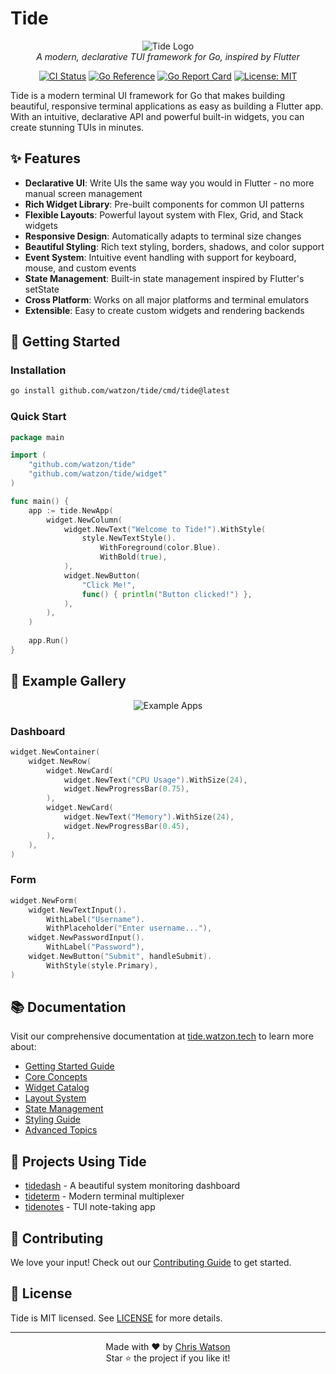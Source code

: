 # Tide

<p align="center">
  <img src="https://placehold.co/600x200" alt="Tide Logo" />
  <br>
  <em>A modern, declarative TUI framework for Go, inspired by Flutter</em>
</p>

<p align="center">
  <a href="https://github.com/watzon/tide/actions"><img src="https://github.com/watzon/tide/workflows/testing/badge.svg" alt="CI Status"></a>
  <a href="https://pkg.go.dev/github.com/watzon/tide"><img src="https://pkg.go.dev/badge/github.com/watzon/tide.svg" alt="Go Reference"></a>
  <a href="https://goreportcard.com/report/github.com/watzon/tide"><img src="https://goreportcard.com/badge/github.com/watzon/tide" alt="Go Report Card"></a>
  <a href="https://opensource.org/licenses/MIT"><img src="https://img.shields.io/badge/License-MIT-yellow.svg" alt="License: MIT"></a>
</p>

Tide is a modern terminal UI framework for Go that makes building beautiful, responsive terminal applications as easy as building a Flutter app. With an intuitive, declarative API and powerful built-in widgets, you can create stunning TUIs in minutes.

## ✨ Features

- **Declarative UI**: Write UIs the same way you would in Flutter - no more manual screen management
- **Rich Widget Library**: Pre-built components for common UI patterns
- **Flexible Layouts**: Powerful layout system with Flex, Grid, and Stack widgets
- **Responsive Design**: Automatically adapts to terminal size changes
- **Beautiful Styling**: Rich text styling, borders, shadows, and color support
- **Event System**: Intuitive event handling with support for keyboard, mouse, and custom events
- **State Management**: Built-in state management inspired by Flutter's setState
- **Cross Platform**: Works on all major platforms and terminal emulators
- **Extensible**: Easy to create custom widgets and rendering backends

## 🚀 Getting Started

### Installation

```bash
go install github.com/watzon/tide/cmd/tide@latest
```

### Quick Start

```go
package main

import (
    "github.com/watzon/tide"
    "github.com/watzon/tide/widget"
)

func main() {
    app := tide.NewApp(
        widget.NewColumn(
            widget.NewText("Welcome to Tide!").WithStyle(
                style.NewTextStyle().
                    WithForeground(color.Blue).
                    WithBold(true),
            ),
            widget.NewButton(
                "Click Me!",
                func() { println("Button clicked!") },
            ),
        ),
    )
    
    app.Run()
}
```

## 🎨 Example Gallery

<p align="center">
  <img src="/api/placeholder/800/400" alt="Example Apps" />
</p>

### Dashboard
```go
widget.NewContainer(
    widget.NewRow(
        widget.NewCard(
            widget.NewText("CPU Usage").WithSize(24),
            widget.NewProgressBar(0.75),
        ),
        widget.NewCard(
            widget.NewText("Memory").WithSize(24),
            widget.NewProgressBar(0.45),
        ),
    ),
)
```

### Form
```go
widget.NewForm(
    widget.NewTextInput().
        WithLabel("Username").
        WithPlaceholder("Enter username..."),
    widget.NewPasswordInput().
        WithLabel("Password"),
    widget.NewButton("Submit", handleSubmit).
        WithStyle(style.Primary),
)
```

## 📚 Documentation

Visit our comprehensive documentation at [tide.watzon.tech](https://tide.watzon.tech) to learn more about:

- [Getting Started Guide](https://tide.watzon.tech/docs/getting-started)
- [Core Concepts](https://tide.watzon.tech/docs/core-concepts)
- [Widget Catalog](https://tide.watzon.tech/docs/widgets)
- [Layout System](https://tide.watzon.tech/docs/layout)
- [State Management](https://tide.watzon.tech/docs/state)
- [Styling Guide](https://tide.watzon.tech/docs/styling)
- [Advanced Topics](https://tide.watzon.tech/docs/advanced)

## 🌟 Projects Using Tide

- [tidedash](https://github.com/example/tidedash) - A beautiful system monitoring dashboard
- [tideterm](https://github.com/example/tideterm) - Modern terminal multiplexer
- [tidenotes](https://github.com/example/tidenotes) - TUI note-taking app

## 🤝 Contributing

We love your input! Check out our [Contributing Guide](CONTRIBUTING.md) to get started.

## 📄 License

Tide is MIT licensed. See [LICENSE](LICENSE) for more details.

---

<p align="center">
  Made with ❤️ by <a href="https://github.com/watzon">Chris Watson</a>
  <br>
  Star ⭐ the project if you like it!
</p>